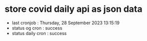 # store covid daily api as json data

- last cronjob : Thursday, 28 September 2023 13:15:19
- status og cron : success
- status daily cron : success
      
      